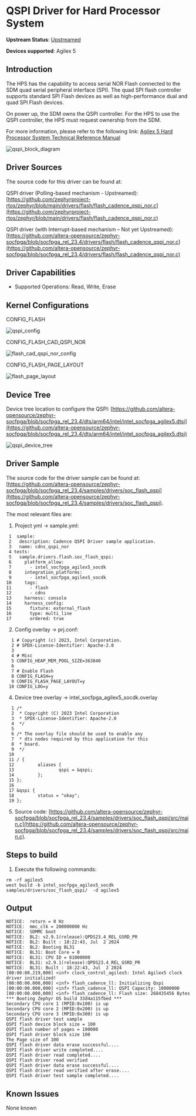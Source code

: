 # **QSPI Driver for Hard Processor System**

**Upstream Status**: [Upstreamed](https://github.com/altera-opensource/zephyr-socfpga/blob/socfpga_rel_23.4/drivers/flash/flash_cadence_qspi_nor.c)

**Devices supported**: Agilex 5

## **Introduction**

The HPS has the capability to access serial NOR Flash connected to the SDM quad serial peripheral interface (SPI). The quad SPI flash controller supports standard SPI Flash devices as well as high-performance dual and quad SPI Flash devices.

On power up, the SDM owns the QSPI controller. For the HPS to use the QSPI controller, the HPS must request ownership from the SDM.


For more information, please refer to the following link:
[Agilex 5 Hard Processor System Technical Reference Manual](https://www.intel.com/content/www/us/en/docs/programmable/814346)

![qspi_block_diagram](images/qspi_block_diagram.png)

## **Driver Sources**

The source code for this driver can be found at:

QSPI driver (Polling-based mechanism - Upstreamed):
[https://github.com/zephyrproject-rtos/zephyr/blob/main/drivers/flash/flash_cadence_qspi_nor.c](https://github.com/zephyrproject-rtos/zephyr/blob/main/drivers/flash/flash_cadence_qspi_nor.c)

QSPI driver (with Interrupt-based mechanism – Not yet Upstreamed):
[https://github.com/altera-opensource/zephyr-socfpga/blob/socfpga_rel_23.4/drivers/flash/flash_cadence_qspi_nor.c](https://github.com/altera-opensource/zephyr-socfpga/blob/socfpga_rel_23.4/drivers/flash/flash_cadence_qspi_nor.c)

## **Driver Capabilities**

* Supported Operations: Read, Write, Erase

## **Kernel Configurations**

CONFIG_FLASH

![qspi_config](images/qspi_config.png)

CONFIG_FLASH_CAD_QSPI_NOR

![flash_cad_qspi_nor_config](images/flash_cad_qspi_nor_config.png)

CONFIG_FLASH_PAGE_LAYOUT

![flash_page_layout](images/flash_page_layout_config.png)

## **Device Tree**

Device tree location to configure the QSPI: [https://github.com/altera-opensource/zephyr-socfpga/blob/socfpga_rel_23.4/dts/arm64/intel/intel_socfpga_agilex5.dtsi](https://github.com/altera-opensource/zephyr-socfpga/blob/socfpga_rel_23.4/dts/arm64/intel/intel_socfpga_agilex5.dtsi)

![qspi_device_tree](images/qspi_device_tree.png)
## **Driver Sample**


The source code for the driver sample can be found at: [https://github.com/altera-opensource/zephyr-socfpga/blob/socfpga_rel_23.4/samples/drivers/soc_flash_qspi](https://github.com/altera-opensource/zephyr-socfpga/blob/socfpga_rel_23.4/samples/drivers/soc_flash_qspi).

The most relevant files are:
1. Project yml -> sample.yml:

 ```
  1  sample:
  2   description: Cadence QSPI Driver sample application.
  3   name: cdns_qspi_nor
  4 tests:
  5   sample.drivers.flash.soc_flash_qspi:
  6     platform_allow:
  7       - intel_socfpga_agilex5_socdk
  8     integration_platforms:
  9       - intel_socfpga_agilex5_socdk
 10     tags:
 11       - flash
 12       - cdns
 13     harness: console
 14     harness_config:
 15       fixture: external_flash
 16       type: multi_line
 17       ordered: true

   ```

2. Config overlay -> prj.conf:

```
  1 # Copyright (c) 2023, Intel Corporation.
  2 # SPDX-License-Identifier: Apache-2.0
  3 
  4 # Misc
  5 CONFIG_HEAP_MEM_POOL_SIZE=363840
  6 
  7 # Enable Flash
  8 CONFIG_FLASH=y
  9 CONFIG_FLASH_PAGE_LAYOUT=y
 10 CONFIG_LOG=y

```
4. Device tree overlay -> intel_socfpga_agilex5_socdk.overlay  
```
  1 /*
  2  * Copyright (C) 2023 Intel Corporation
  3  * SPDX-License-Identifier: Apache-2.0
  4  */
  5
  6 /* The overlay file should be used to enable any
  7  * dts nodes required by this application for this
  8  * board.
  9  */
 10
 11 / {
 12         aliases {
 13                 qspi = &qspi;
 14         };
 15 };
 16
 17 &qspi {
 18         status = "okay";
 19 };
```
5. Source code: [https://github.com/altera-opensource/zephyr-socfpga/blob/socfpga_rel_23.4/samples/drivers/soc_flash_qspi/src/main.c](https://github.com/altera-opensource/zephyr-socfpga/blob/socfpga_rel_23.4/samples/drivers/soc_flash_qspi/src/main.c).
## **Steps to build**


1. Execute the following commands:
```
rm -rf agilex5
west build -b intel_socfpga_agilex5_socdk samples/drivers/soc_flash_qspi/  -d agilex5

```
## **Output**

```
NOTICE:  return = 0 Hz
NOTICE:  mmc_clk = 200000000 Hz
NOTICE:  SDMMC boot
NOTICE:  BL2: v2.9.1(release):QPDS23.4_REL_GSRD_PR
NOTICE:  BL2: Built : 18:22:43, Jul  2 2024
NOTICE:  BL2: Booting BL31
NOTICE:  BL31: Boot Core = 0
NOTICE:  BL31: CPU ID = 81000000
NOTICE:  BL31: v2.9.1(release):QPDS23.4_REL_GSRD_PR
NOTICE:  BL31: Built : 18:22:43, Jul  2 2024
[00:00:00.219,000] <inf> clock_control_agilex5: Intel Agilex5 clock driver initialized!
[00:00:00.000,000] <inf> flash_cadence_ll: Initializing Qspi
[00:00:00.000,000] <inf> flash_cadence_ll: QSPI Capacity: 10000000
[00:00:00.000,000] <inf> flash_cadence_ll: Flash size: 268435456 Bytes
*** Booting Zephyr OS build 33d4a115fbed ***
Secondary CPU core 1 (MPID:0x100) is up
Secondary CPU core 2 (MPID:0x200) is up
Secondary CPU core 3 (MPID:0x300) is up
QSPI flash driver test sample
QSPI flash device block size = 100
QSPI flash number of pages = 100000
QSPI flash driver block size 100
The Page size of 100
QSPI flash driver data erase successful....
QSPI flash driver write completed....
QSPI flash driver read completed....
QSPI flash driver read verified
QSPI flash driver data erase successful....
QSPI flash driver read verified after erase....
QSPI flash driver test sample completed....
```
## **Known Issues**

None known
